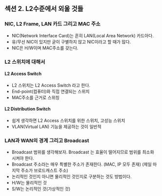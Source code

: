 ## 섹션 2. L2수준에서 외울 것들

### NIC, L2 Frame, LAN 카드 그리고 MAC 주소

- NIC(Network Interface Card)는 흔히 LAN(Local Area Network) 카드아다.
- 유/무선 NIC이 있지만 굳이 구별하지 않고 NIC이라고 할 때가 많다.
- NIC은 H/W이며 MAC주소를 갖는다.

### L2 스위치에 대해서

#### L2 Access Switch

- L2 스위치는 L2 Access Switch 라고 한다.
- End-point(컴퓨터)와 직접 연결되는 스위치
- MAC주소를 근거로 스위칭

#### L2 Distribution Switch

- 쉽게 생각하면 L2 Access 스위치를 위한 스위치, 고성능 스위치
- VLAN(Virtual LAN) 기능을 제공하는 것이 일반적

### LAN과 WAN의 경계 그리고 Broadcast

- Broadcast 범위를 생각해보자. Broadcast 는 효율이 떨어지므로 범위를 최소화 시켜야 한다.
- Broadcast 주소라는 매우 특별한 주소가 존재한다. (MAC, IP 모두 존재) (제일 마지막 주소가 브로드캐스트 주소)
- 논리적인 것인지 아니면 물리적인 것인지로 구분하는 것도 방법이다.
- H/W는 물리적인 것
- S/W는 논리적인 것(가상적인 것)
